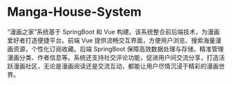 # Manga-House-System
“漫画之家”系统基于 SpringBoot 和 Vue 构建。该系统整合前后端技术，为漫画爱好者打造便捷平台。前端 Vue 提供流畅交互界面，方便用户浏览、搜索海量漫画资源，个性化订阅收藏。后端 SpringBoot 保障高效数据处理与存储，精准管理漫画分类、作者信息等。系统还支持社交评论功能，促进用户间交流分享，打造活跃漫画社区，无论是漫画阅读还是交流互动，都能让用户尽情沉浸于精彩的漫画世界。 

